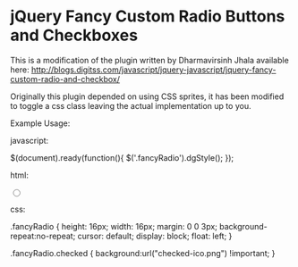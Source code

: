 jQuery Fancy Custom Radio Buttons and Checkboxes
=================================================

This is a modification of the plugin written by Dharmavirsinh Jhala available here: http://blogs.digitss.com/javascript/jquery-javascript/jquery-fancy-custom-radio-and-checkbox/

Originally this plugin depended on using CSS sprites, it has been modified to toggle a css class leaving the actual implementation up to you.

Example Usage:

javascript:

  $(document).ready(function(){
    $('.fancyRadio').dgStyle();
  });

html:

  <div class="fancyRadio">
    <input type="radio" value="1" name="category" />
  </div>

css:

  .fancyRadio {
    height: 16px;
  	width: 16px;
  	margin: 0 0 3px;
  	background-repeat:no-repeat;
  	cursor: default;
  	display: block;
  	float: left;
  }

  .fancyRadio.checked {
    background:url("checked-ico.png") !important;
  }